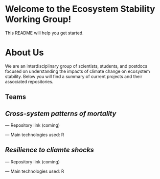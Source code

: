 # Welcome to the Ecosystem Stability Working Group! 

This README will help you get started.



# **About Us**

We are an interdisciplinary group of scientists, students, and postdocs focused on understanding the impacts of climate change on ecosystem stability. Below you will find a summary of current projects and their associated repositories.


## **Teams**


## *Cross-system patterns of mortality*
— Repository link (coming)

— Main technologies used: R

## *Resilience to cliamte shocks*

— Repository link (coming)

— Main technologies used: R




